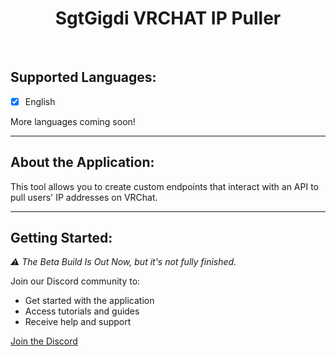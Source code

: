 <div align="center">

# SgtGigdi VRCHAT IP Puller

</div>

<br>

## Supported Languages:
- [x] English

More languages coming soon!

---

## About the Application:
This tool allows you to create custom endpoints that interact with an API to pull users' IP addresses on VRChat.

---

## Getting Started:
*⚠️ The Beta Build Is Out Now, but it's not fully finished.*

Join our Discord community to:
- Get started with the application
- Access tutorials and guides
- Receive help and support

[Join the Discord](https://discord.gg/7cyrKZcj8W)

